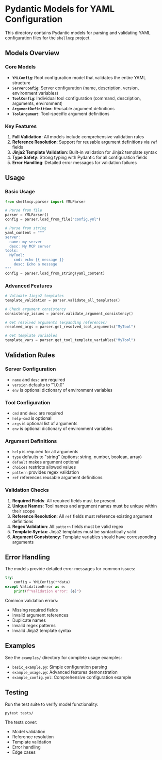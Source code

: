 # Pydantic Models for YAML Configuration

This directory contains Pydantic models for parsing and validating YAML configuration files for the `shellmcp` project.

## Models Overview

### Core Models

- **`YMLConfig`**: Root configuration model that validates the entire YAML structure
- **`ServerConfig`**: Server configuration (name, description, version, environment variables)
- **`ToolConfig`**: Individual tool configuration (command, description, arguments, environment)
- **`ArgumentDefinition`**: Reusable argument definitions
- **`ToolArgument`**: Tool-specific argument definitions

### Key Features

1. **Full Validation**: All models include comprehensive validation rules
2. **Reference Resolution**: Support for reusable argument definitions via `ref` fields
3. **Jinja2 Template Validation**: Built-in validation for Jinja2 template syntax
4. **Type Safety**: Strong typing with Pydantic for all configuration fields
5. **Error Handling**: Detailed error messages for validation failures

## Usage

### Basic Usage

```python
from shellmcp.parser import YMLParser

# Parse from file
parser = YMLParser()
config = parser.load_from_file("config.yml")

# Parse from string
yaml_content = """
server:
  name: my-server
  desc: My MCP server
tools:
  MyTool:
    cmd: echo {{ message }}
    desc: Echo a message
"""
config = parser.load_from_string(yaml_content)
```

### Advanced Features

```python
# Validate Jinja2 templates
template_validation = parser.validate_all_templates()

# Check argument consistency
consistency_issues = parser.validate_argument_consistency()

# Get resolved arguments (expanding references)
resolved_args = parser.get_resolved_tool_arguments("MyTool")

# Get template variables
template_vars = parser.get_tool_template_variables("MyTool")
```

## Validation Rules

### Server Configuration
- `name` and `desc` are required
- `version` defaults to "1.0.0"
- `env` is optional dictionary of environment variables

### Tool Configuration
- `cmd` and `desc` are required
- `help-cmd` is optional
- `args` is optional list of arguments
- `env` is optional dictionary of environment variables

### Argument Definitions
- `help` is required for all arguments
- `type` defaults to "string" (options: string, number, boolean, array)
- `default` makes argument optional
- `choices` restricts allowed values
- `pattern` provides regex validation
- `ref` references reusable argument definitions

### Validation Checks
1. **Required Fields**: All required fields must be present
2. **Unique Names**: Tool names and argument names must be unique within their scope
3. **Reference Resolution**: All `ref` fields must reference existing argument definitions
4. **Regex Validation**: All `pattern` fields must be valid regex
5. **Template Syntax**: Jinja2 templates must be syntactically valid
6. **Argument Consistency**: Template variables should have corresponding arguments

## Error Handling

The models provide detailed error messages for common issues:

```python
try:
    config = YMLConfig(**data)
except ValidationError as e:
    print(f"Validation error: {e}")
```

Common validation errors:
- Missing required fields
- Invalid argument references
- Duplicate names
- Invalid regex patterns
- Invalid Jinja2 template syntax

## Examples

See the `examples/` directory for complete usage examples:
- `basic_example.py`: Simple configuration parsing
- `example_usage.py`: Advanced features demonstration
- `example_config.yml`: Comprehensive configuration example

## Testing

Run the test suite to verify model functionality:

```bash
pytest tests/
```

The tests cover:
- Model validation
- Reference resolution
- Template validation
- Error handling
- Edge cases